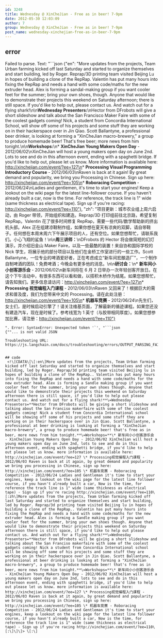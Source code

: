 ```yaml
---
id: 3248
title: Wednesday @ XinCheJian - Free as in beer! 7-9pm
date: 2012-05-30 12:03:09
author: 7
group: Wednesday @ XinCheJian - Free as in beer! 7-9pm
post_name: wednesday-xinchejian-free-as-in-beer-7-9pm
---
```


## error
Failed to parse. Text: "```json
{"en": "More updates from the projects, Team Urban farming kicked off last Saturday and started to organize themselves and start building, led by Roger. Reprap/3D printing team visited Beijing Lu in hopes of building a clone of the RepRap. Valentin has put many hours into fixing the RepRap and needs a hand with some code/maths for the new extruder head. Alex is forming a sandal-making group if you want cooler feet for the summer; bring your own shoes, though. Anyone that would like to demonstrate their projects this weekend on Saturday afternoon; there is still space. If you'd like to help out, please contact us. And watch out for a flying shark!\n\n**Wednesday Presenters:**\nHector from DFrobots will give a short slideshow and talk about the San Francisco Maker Faire with some of the coolest gadgets coming! Nick, a student from Concordia International School, will show off some of his projects and some stuff they are working on in their hackerspace over in Jin Qiao. Scott Ballantyne, a professional beer drinker, is looking at forming a \"XinCheJian macro-brewery,\" a group to produce homemade beer! That's free beer; more news from him tonight.\n\n**Workshops:**\n* **XinCheJian Young Makers Open Day** - 2012/06/02\nXinCheJian will host a young makers open day on June 2nd. Lots to see and do in this afternoon event, ending with a spaghetti bridge. If you'd like to help out, please let us know. More information is available here: http://xinchejian.com/event/?ee=127\n* **Processing Visual Programming Introductory Course** - 2012/06/03\nRaven is back at it again! By great demand and popularity, we bring you Processing in Chinese. Sign up here: http://xinchejian.com/event/?ee=105\n* **Roboracing Competition** - 2012/06/24\nLadies and gentlemen, it's time to start your engines! Keep a lookout on the wiki page for the latest line-follower course. If you haven't already built a car, now is the time. For reference, the track line is 1\" wide (same thickness as electrical tape). Sign up if you're racing: http://xinchejian.com/event/?ee=110"}, "zh": "项目更新：城市农业组上周六启动，由 Roger 带领，开始组织和建造。Reprap/3D 打印组前往北京路，希望复制 RepRap。Valentin 花了很多时间修复 RepRap，需要一些代码/数学帮助新的挤出机头部。Alex 正在组建凉鞋制作组，如果你想在夏天有凉爽的双脚，请自带鞋子。任何想在本周末周六下午展示项目的人，还有空位。如果您想帮忙，请联系我们。小心飞翔的鲨鱼！\n\n**周三讲师：**\nDFrobots 的 Hector 将会做简短的幻灯演示，并介绍旧金山 Maker Faire，以及一些最酷的装置！来自协和国际学校的 Nick 学生，将展示他的部分项目以及他们在金桥工作室进行的一些工作。Scott Ballantyne，一位专业的啤酒爱好者，正在考虑成立“新车间宏酿造厂”，一个制作自制啤酒的团队！免费啤酒；今晚会有更多他的消息。\n\n**研讨会：**\n* **新车间小小创客游乐会** - 2012/06/02\n新车间将在 6 月 2 日举办一次年轻创客开放日。在这个下午活动中，有很多东西可以看和做，以搭积木桥作为结尾。如果您想帮忙，请告知我们。更多信息请访问：http://xinchejian.com/event/?ee=127\n* **Processing 视觉编程入门课程** - 2012/06/03\nRaven 又回来了！根据巨大的需求和普及度，我们为您带来中文的 Processing。请在此处注册：http://xinchejian.com/event/?ee=105\n* **机器车竞赛** - 2012/06/24\n先生们，女士们，是时候启动引擎了！请关注维基页面，了解最新的循迹课程。如果您还没有建造汽车，现在是时候了。参考线宽为 1 英寸（与胶带相同厚度）。如果您想参加比赛，请注册：http://xinchejian.com/event/?ee=110"}
```
". Error: SyntaxError: Unexpected token '`', "```json
{""... is not valid JSON

Troubleshooting URL: https://js.langchain.com/docs/troubleshooting/errors/OUTPUT_PARSING_FAILURE/


## code
 <!\[CDATA\[\[:en\]More updates from the projects, Team Urban farming kicked off last Saturday and started to organize themselves and start building, led by Roger. Reprap/3d printing team visited Beijing lu in hopes of building a clone of the RepRap.. Valentin has put many hours into fixing the RepRap and needs a hand with some code/maths for the new extruder head. Alex is forming a Sandle making group if you want cooler feet for the summer, bring your own shoes though. Anyone that would like to demonstrate their projects this weekend on Saturday afternoon there is still space, if you'd like to help out please contact us. And watch out for a flying shark!**\=Wednesday Presenters=**Hector from DFrobots will be giving a short slideshow and talking about the San Franciso makerfaire with some of the coolest gadgets coming! Nick a student from Concordia International school will be showing off some of his projects and some stuff they are working on in their hackerspace over in Jin Qiao. Scott Ballantyne, a professional at beer drinking is looking at forming a "XinCheJian macro-brewery", a group to produce homemade beer! that's free as in beer, more news from him tonight.**\=Workshops=**\* 新车间小小创客游乐会 - XinCheJian Young Makers Open Day - 2012/06/02 XinCheJian will host a young makers open day on June 2nd, lots to see and do in this afternoon event, ending with spaghetti bridge, if you'd like to help out please let us know. more information is available here: http://xinchejian.com/event/?ee=127 \* Processing视觉编程入门课程 - 2012/06/03 Raven is back at it again, by great demand and popularity we bring you processing in Chinese, sign up here: http://xinchejian.com/event/?ee=105 \* 机器车竞赛 - Roboracing Competition - 2012/06/24 Ladies and Gentleman it's time to start your engines, keep a lookout on the wiki page for the latest line follower course, if you havn't already built a car, Now is the time, for reference the track line is 1" wide (same thickness as electrical tape) - Sign up if you're racing http://xinchejian.com/event/?ee=110\[:zh\]More updates from the projects, Team Urban farming kicked off last Saturday and started to organize themselves and start building, led by Roger. Reprap/3d printing team visited Beijing lu in hopes of building a clone of the RepRap.. Valentin has put many hours into fixing the RepRap and needs a hand with some code/maths for the new extruder head. Alex is forming a Sandle making group if you want cooler feet for the summer, bring your own shoes though. Anyone that would like to demonstrate their projects this weekend on Saturday afternoon there is still space, if you'd like to help out please contact us. And watch out for a flying shark!**\=Wednesday Presenters=**Hector from DFrobots will be giving a short slideshow and talking about the San Franciso makerfaire with some of the coolest gadgets coming! Nick a student from Concordia International school will be showing off some of his projects and some stuff they are working on in their hackerspace over in Jin Qiao. Scott Ballantyne, a professional at beer drinking is looking at forming a "XinCheJian macro-brewery", a group to produce homemade beer! that's free as in beer, more news from him tonight.**\=Workshops=**\* 新车间小小创客游乐会 - XinCheJian Young Makers Open Day - 2012/06/02 XinCheJian will host a young makers open day on June 2nd, lots to see and do in this afternoon event, ending with spaghetti bridge, if you'd like to help out please let us know. more information is available here: http://xinchejian.com/event/?ee=127 \* Processing视觉编程入门课程 - 2012/06/03 Raven is back at it again, by great demand and popularity we bring you processing in Chinese, sign up here: http://xinchejian.com/event/?ee=105 \* 机器车竞赛 - Roboracing Competition - 2012/06/24 Ladies and Gentleman it's time to start your engines, keep a lookout on the wiki page for the latest line follower course, if you havn't already built a car, Now is the time, for reference the track line is 1" wide (same thickness as electrical tape) - Sign up if you're racing http://xinchejian.com/event/?ee=110\[:\]\]\]> \[:\]
